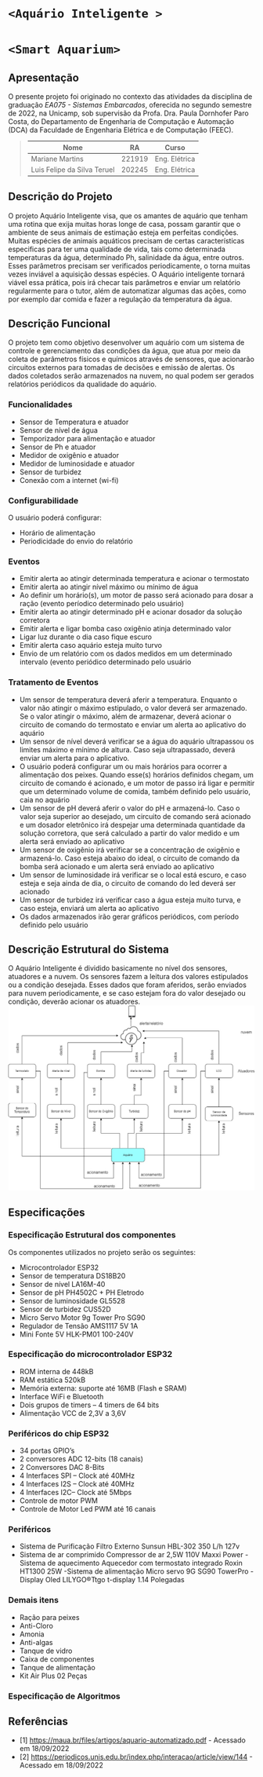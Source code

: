 # `<Aquário Inteligente >`
# `<Smart Aquarium>`

## Apresentação

O presente projeto foi originado no contexto das atividades da disciplina de graduação *EA075 - Sistemas Embarcados*, 
oferecida no segundo semestre de 2022, na Unicamp, sob supervisão da Profa. Dra. Paula Dornhofer Paro Costa, do Departamento de Engenharia de Computação e Automação (DCA) da Faculdade de Engenharia Elétrica e de Computação (FEEC).

> |Nome  | RA | Curso|
> |--|--|--|
> | Mariane Martins | 221919  | Eng. Elétrica|
> | Luis Felipe da Silva Teruel  | 202245  | Eng. Elétrica|


## Descrição do Projeto
O projeto Aquário Inteligente visa, que os amantes de aquário que tenham uma rotina que exija muitas horas longe de casa, possam garantir que o ambiente de seus animais de estimação esteja em perfeitas condições. Muitas espécies de animais aquáticos precisam de certas características especificas para ter uma qualidade de vida, tais como determinada temperaturas da água, determinado Ph, salinidade da água, entre outros. Esses parâmetros precisam ser verificados periodicamente, o torna muitas vezes inviável a aquisição dessas espécies. O Aquário inteligente tornará viável essa prática, pois irá checar tais parâmetros e enviar um relatório regularmente para o tutor, além de automatizar algumas das ações, como por exemplo dar comida e fazer a regulação da temperatura da água.


## Descrição Funcional
O projeto tem como objetivo desenvolver um aquário com um sistema de controle e gerenciamento das condições da água, que atua por meio da coleta de parâmetros físicos e químicos através de sensores, que acionarão circuitos externos para tomadas de decisões e emissão de alertas. Os dados coletados serão armazenados na nuvem, no qual podem ser gerados relatórios periódicos da qualidade do aquário. 

### Funcionalidades
- Sensor de Temperatura e atuador 
- Sensor de nível de água
- Temporizador para alimentação e atuador 
- Sensor de Ph e atuador 
- Medidor de oxigênio e atuador
- Medidor de luminosidade e atuador 
- Sensor de turbidez
- Conexão com a internet (wi-fi)


### Configurabilidade
O usuário poderá configurar:
- Horário de alimentação
- Periodicidade do envio do relatório


### Eventos
- Emitir alerta ao atingir determinada temperatura e acionar o termostato 
- Emitir alerta ao atingir nível máximo ou mínimo de água
- Ao definir um horário(s), um motor de passo será acionado para dosar a ração (evento períodico determinado pelo usuário)
- Emitir alerta ao atingir determinado pH e acionar dosador da solução corretora
- Emitir alerta e ligar bomba caso oxigênio atinja determinado valor
- Ligar luz durante o dia caso fique escuro
- Emitir alerta caso aquário esteja muito turvo 
- Envio de um relatório com os dados medidos em um determinado intervalo (evento periódico determinado pelo usuário

### Tratamento de Eventos
- Um sensor de temperatura deverá aferir a temperatura. Enquanto o valor não atingir o máximo estipulado, o valor deverá ser armazenado. Se o valor atingir o máximo, além de armazenar, deverá acionar o circuito de comando do termostato e enviar um alerta ao aplicativo do aquário
- Um sensor de nível deverá verificar se a água do aquário ultrapassou os limites máximo e mínimo de altura. Caso seja ultrapassado, deverá enviar um alerta para o aplicativo.
- O usuário poderá configurar um ou mais horários para ocorrer a alimentação dos peixes. Quando esse(s) horários definidos chegam, um circuito de comando é acionado, e um motor de passo irá ligar e permitir que um determinado volume de comida, também definido pelo usuário, caia no aquário
- Um sensor de pH deverá aferir o valor do pH e armazená-lo. Caso o valor seja superior ao desejado, um circuito de comando será acionado e um dosador eletrônico irá despejar uma determinada quantidade da solução corretora, que será calculado a partir do valor medido e um alerta será enviado ao aplicativo
- Um sensor de oxigênio irá verificar se a concentração de oxigênio e armazená-lo. Caso esteja abaixo do ideal, o circuito de comando da bomba será acionado e um alerta será enviado ao aplicativo
- Um sensor de luminosidade irá verificar se o local está escuro, e caso esteja e seja ainda de dia, o circuito de comando do led deverá ser acionado 
- Um sensor de turbidez irá verificar caso a água esteja muito turva, e caso esteja, enviará um alerta ao aplicativo
- Os dados armazenados irão gerar gráficos periódicos, com período definido pelo usuário


## Descrição Estrutural do Sistema
O Aquário Inteligente é dividido basicamente no nível dos sensores, atuadores e a nuvem. Os sensores fazem a leitura dos valores estipulados ou a condição desejada. Esses dados que foram aferidos, serão enviados para nuvem periodicamente, e se caso estejam fora do valor desejado ou condição, deverão acionar os atuadores. 
![Diagrama blocos Aquário inteligente](https://github.com/marimartins33/ea075/blob/main/2022.2/Aquario_Inteligente/images/diagrama_aquario.jpg)

## Especificações 

### Especificação Estrutural dos componentes
Os componentes utilizados no projeto serão os seguintes:
 - Microcontrolador ESP32
 - Sensor de temperatura DS18B20
 - Sensor de nível LA16M-40
 - Sensor de pH PH4502C + PH Eletrodo
 - Sensor de luminosidade GL5528
 - Sensor de turbidez CUS52D
 - Micro Servo Motor 9g Tower Pro SG90
 - Regulador de Tensão AMS1117 5V 1A
 - Mini Fonte 5V HLK-PM01 100-240V

 ### Especificação do microcontrolador ESP32
- ROM interna de 448kB
- RAM estática 520kB
- Memória externa: suporte até 16MB (Flash e SRAM)
- Interface WiFi e Bluetooth
- Dois grupos de timers – 4 timers de 64 bits
- Alimentação VCC de 2,3V a 3,6V

### Periféricos do chip ESP32
- 34 portas GPIO’s
- 2 conversores ADC 12-bits (18 canais)
- 2 Conversores DAC 8-Bits
- 4 Interfaces SPI – Clock até 40MHz
- 4 Interfaces I2S – Clock até 40MHz
- 4 Interfaces I2C– Clock até 5Mbps
- Controle de motor PWM
- Controle de Motor Led PWM até 16 canais

### Periféricos
- Sistema de Purificação
Filtro Externo Sunsun HBL-302 350 L/h 127v
- Sistema de ar comprimido
Compressor de ar 2,5W 110V Maxxi Power
-Sistema de aquecimento
Aquecedor com termostato integrado Roxin HT1300 25W
-Sistema de alimentação
Micro servo 9G SG90 TowerPro
-Display Oled
LILYGO®Ttgo t-display 1.14 Polegadas 

### Demais itens
- Ração para peixes
- Anti-Cloro
- Amonia
- Anti-algas
- Tanque de vidro
- Caixa de componentes
- Tanque de alimentação
- Kit Air Plus 02 Peças

### Especificação de Algoritmos 

## Referências
- [1] https://maua.br/files/artigos/aquario-automatizado.pdf - Acessado em 18/09/2022
- [2] https://periodicos.unis.edu.br/index.php/interacao/article/view/144 - Acessado em 18/09/2022

